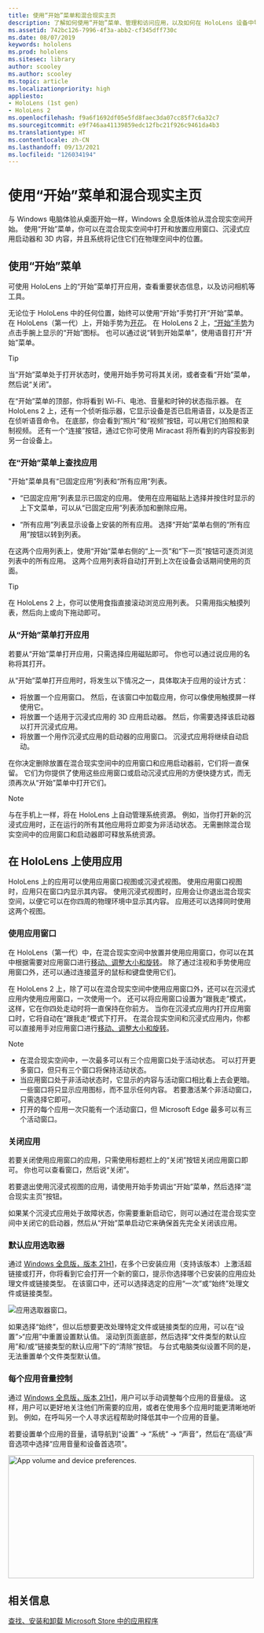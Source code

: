 ```yaml
---
title: 使用“开始”菜单和混合现实主页
description: 了解如何使用“开始”菜单、管理和访问应用，以及如何在 HoloLens 设备中导航混合现实空间。
ms.assetid: 742bc126-7996-4f3a-abb2-cf345dff730c
ms.date: 08/07/2019
keywords: hololens
ms.prod: hololens
ms.sitesec: library
author: scooley
ms.author: scooley
ms.topic: article
ms.localizationpriority: high
appliesto:
- HoloLens (1st gen)
- HoloLens 2
ms.openlocfilehash: f9a6f1692df05e5fd8faec3da07cc85f7c6a32c7
ms.sourcegitcommit: e9f746aa41139859edc12fbc21f926c9461da4b3
ms.translationtype: HT
ms.contentlocale: zh-CN
ms.lasthandoff: 09/13/2021
ms.locfileid: "126034194"
---
```

# <a name="use-the-start-menu-and-mixed-reality-home"></a>使用“开始”菜单和混合现实主页

与 Windows 电脑体验从桌面开始一样，Windows 全息版体验从混合现实空间开始。  使用“开始”菜单，你可以在混合现实空间中打开和放置应用窗口、沉浸式应用启动器和 3D 内容，并且系统将记住它们在物理空间中的位置。

## <a name="use-the-start-menu"></a>使用“开始”菜单

可使用 HoloLens 上的“开始”菜单打开应用，查看重要状态信息，以及访问相机等工具。

无论位于 HoloLens 中的任何位置，始终可以使用“开始”手势打开“开始”菜单。  在 HoloLens（第一代）上，开始手势为[开花](https://support.microsoft.com/help/12644/hololens-use-gestures)。 在 HoloLens 2 上，[“开始”手势](hololens2-basic-usage.md#start-gesture)为点击手腕上显示的“开始”图标。  也可以通过说“转到开始菜单”，使用语音打开“开始”菜单。

> [!TIP]
> 当“开始”菜单处于打开状态时，使用开始手势可将其关闭，或者查看“开始”菜单，然后说“关闭”。

在“开始”菜单的顶部，你将看到 Wi-Fi、电池、音量和时钟的状态指示器。 在 HoloLens 2 上，还有一个侦听指示器，它显示设备是否已启用语音，以及是否正在侦听语音命令。 在底部，你会看到“照片”和“视频”按钮，可以用它们拍照和录制视频。  还有一个“连接”按钮，通过它你可使用 Miracast 将所看到的内容投影到另一台设备上。

### <a name="find-apps-on-start-menu"></a>在“开始”菜单上查找应用

"开始"菜单具有“已固定应用”列表和“所有应用”列表。

- “已固定应用”列表显示已固定的应用。 使用在应用磁贴上选择并按住时显示的上下文菜单，可以从“已固定应用”列表添加和删除应用。

- “所有应用”列表显示设备上安装的所有应用。  选择“开始”菜单右侧的“所有应用”按钮以转到列表。

在这两个应用列表上，使用“开始”菜单右侧的“上一页”和“下一页”按钮可逐页浏览列表中的所有应用。  这两个应用列表将自动打开到上次在设备会话期间使用的页面。

> [!TIP]
> 在 HoloLens 2 上，你可以使用食指直接滚动浏览应用列表。 只需用指尖触摸列表，然后向上或向下拖动即可。

### <a name="open-apps-from-start-menu"></a>从“开始”菜单打开应用

若要从“开始”菜单打开应用，只需选择应用磁贴即可。 你也可以通过说应用的名称将其打开。

从“开始”菜单打开应用时，将发生以下情况之一，具体取决于应用的设计方式：

- 将放置一个应用窗口。 然后，在该窗口中加载应用，你可以像使用触摸屏一样使用它。
- 将放置一个适用于沉浸式应用的 3D 应用启动器。 然后，你需要选择该启动器以打开沉浸式应用。
- 将放置一个用作沉浸式应用的启动器的应用窗口。 沉浸式应用将继续自动启动。

在你决定删除放置在混合现实空间中的应用窗口和应用启动器前，它们将一直保留。  它们为你提供了使用这些应用窗口或启动沉浸式应用的方便快捷方式，而无须再次从“开始”菜单中打开它们。 

> [!NOTE]
>与在手机上一样，将在 HoloLens 上自动管理系统资源。  例如，当你打开新的沉浸式应用时，正在运行的所有其他应用将立即变为非活动状态。 无需删除混合现实空间中的应用窗口和启动器即可释放系统资源。 

## <a name="using-apps-on-hololens"></a>在 HoloLens 上使用应用

HoloLens 上的应用可以使用应用窗口视图或沉浸式视图。 使用应用窗口视图时，应用只在窗口内显示其内容。 使用沉浸式视图时，应用会让你退出混合现实空间，以便它可以在你四周的物理环境中显示其内容。 应用还可以选择同时使用这两个视图。

### <a name="use-app-windows"></a>使用应用窗口

在 HoloLens（第一代）中，在混合现实空间中放置并使用应用窗口，你可以在其中根据需要对应用窗口进行[移动、调整大小和旋转](hololens1-basic-usage.md#move-resize-and-rotate-apps)。 除了通过注视和手势使用应用窗口外，还可以通过连接蓝牙的鼠标和键盘使用它们。

在 HoloLens 2 上，除了可以在混合现实空间中使用应用窗口外，还可以在沉浸式应用内使用应用窗口，一次使用一个。 还可以将应用窗口设置为“跟我走”模式，这样，它在你四处走动时将一直保持在你前方。 当你在沉浸式应用内打开应用窗口时，它将自动在“跟我走”模式下打开。 在混合现实空间和沉浸式应用内，你都可以直接用手对应用窗口进行[移动、调整大小和旋转](hololens2-basic-usage.md#move-resize-and-rotate-holograms)。

> [!NOTE]
>
> - 在混合现实空间中，一次最多可以有三个应用窗口处于活动状态。 可以打开更多窗口，但只有三个窗口将保持活动状态。
> - 当应用窗口处于非活动状态时，它显示的内容与活动窗口相比看上去会更暗。  一些窗口将只显示应用图标，而不显示任何内容。  若要激活某个非活动窗口，只需选择它即可。
> - 打开的每个应用一次只能有一个活动窗口，但 Microsoft Edge 最多可以有三个活动窗口。

### <a name="close-apps"></a>关闭应用

若要关闭使用应用窗口的应用，只需使用标题栏上的“关闭”按钮关闭应用窗口即可。  你也可以查看窗口，然后说“关闭”。

若要退出使用沉浸式视图的应用，请使用开始手势调出“开始”菜单，然后选择“混合现实主页”按钮。

如果某个沉浸式应用处于故障状态，你需要重新启动它，则可以通过在混合现实空间中关闭它的启动器，然后从“开始”菜单启动它来确保首先完全关闭该应用。

### <a name="default-app-picker"></a>默认应用选取器

通过 [Windows 全息版，版本 21H1](hololens-release-notes.md#windows-holographic-version-21h1)，在多个已安装应用（支持该版本）上激活超链接或打开，你将看到它会打开一个新的窗口，提示你选择哪个已安装的应用应处理文件或链接类型。 在该窗口中，还可以选择选定的应用“一次”或“始终”处理文件或链接类型。

![应用选取器窗口。](images/default-app-picker.png)

如果选择“始终”，但以后想要更改处理特定文件或链接类型的应用，可以在“设置”>“应用”中重置设置默认值。 滚动到页面底部，然后选择“文件类型的默认应用”和/或“链接类型的默认应用”下的“清除”按钮。 与台式电脑类似设置不同的是，无法重置单个文件类型默认值。

### <a name="per-app-volume-control"></a>每个应用音量控制

通过 [Windows 全息版，版本 21H1](hololens-release-notes.md#windows-holographic-version-21h1)，用户可以手动调整每个应用的音量级。 这样，用户可以更好地关注他们所需要的应用，或者在使用多个应用时能更清晰地听到。 例如，在呼叫另一个人寻求远程帮助时降低其中一个应用的音量。

若要设置单个应用的音量，请导航到“设置” -> “系统” -> “声音”，然后在“高级”声音选项中选择“应用音量和设备首选项”。

 <img alt="App volume and device preferences." src="./images/volume-per-app.jpg" width="500" height="250" />

## <a name="related-info"></a>相关信息

[查找、安装和卸载 Microsoft Store 中的应用程序](holographic-store-apps.md)
